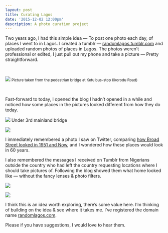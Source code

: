 ```yaml
---
layout: post	
title: Curating Lagos
date: '2015-12-02 12:00pm'
description: A photo curation project
---
```


Two years ago, I had this simple idea — To post one photo each day, of places I
went to in Lagos. I created a tumblr —
[randomlagos.tumblr.com](http://randomlagos.tumblr.com/) and uploaded random
photos of places in Lagos. The photos weren’t professional or edited, I just
pull out my phone and take a picture — Pretty straightforward.

<br>

![](https://cdn-images-1.medium.com/max/2000/0*JK93Z7kQb1OSShZo.jpg)
<small>Picture taken from the pedestrian bridge at Ketu bus-stop (Ikorodu Road)</small>

<br>

Fast-forward to today, I opened the blog I hadn’t opened in a while and noticed
how some places in the pictures looked different from how they do today.

![](https://cdn-images-1.medium.com/max/2000/0*U1hJPHfUHjika6Tl.jpg)
<span class="figcaption_hack">Under 3rd mainland bridge</span>

![](https://cdn-images-1.medium.com/max/1200/0*8Kjf5o_nVcS-hR-F.jpg)

I immediately remembered a photo I saw on Twitter, comparing [how Broad Street
looked in 1951 and
Now](https://twitter.com/seemeseenigeria/status/535416498450595840), and I
wondered how these places would look in 60 years.

I also remembered the messages I received on Tumblr from Nigerians outside the
country who had left the country requesting locations where I should take
pictures of. Following the blog showed them what home looked like — without the
fancy lenses & photo filters.

![](https://cdn-images-1.medium.com/max/2000/0*oOdYjcN3QLUnk5zd.jpg)

![](https://cdn-images-1.medium.com/max/1200/0*Vnjq4f1rODHk2EYc.jpg)

I think this is an idea worth exploring, there’s some value here. I’m thinking
of building on the idea & see where it takes me. I’ve registered the domain name
[randomlagos.com](http://randomlagos.com/).

Please if you have suggestions, I would love to hear them.